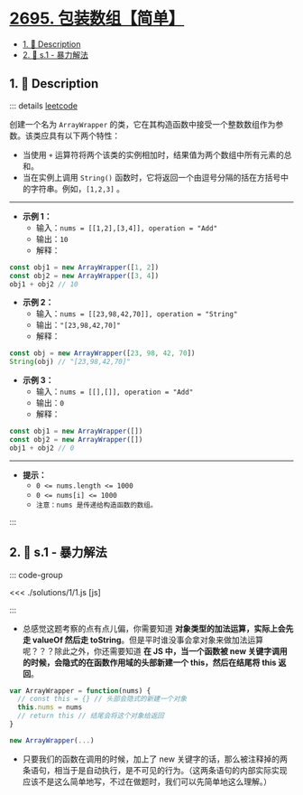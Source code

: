 # [2695. 包装数组【简单】](https://github.com/tnotesjs/TNotes.leetcode/tree/main/notes/2695.%20%E5%8C%85%E8%A3%85%E6%95%B0%E7%BB%84%E3%80%90%E7%AE%80%E5%8D%95%E3%80%91)

<!-- region:toc -->

- [1. 📝 Description](#1--description)
- [2. 🎯 s.1 - 暴力解法](#2--s1---暴力解法)

<!-- endregion:toc -->

## 1. 📝 Description

::: details [leetcode](https://leetcode.cn/problems/array-wrapper)

创建一个名为 `ArrayWrapper` 的类，它在其构造函数中接受一个整数数组作为参数。该类应具有以下两个特性：

- 当使用 `+` 运算符将两个该类的实例相加时，结果值为两个数组中所有元素的总和。
- 当在实例上调用 `String()` 函数时，它将返回一个由逗号分隔的括在方括号中的字符串。例如，`[1,2,3]` 。

---

- **示例 1：**
  - 输入：`nums = [[1,2],[3,4]], operation = "Add"`
  - 输出：`10`
  - 解释：

```js
const obj1 = new ArrayWrapper([1, 2])
const obj2 = new ArrayWrapper([3, 4])
obj1 + obj2 // 10
```

- **示例 2：**
  - 输入：`nums = [[23,98,42,70]], operation = "String"`
  - 输出：`"[23,98,42,70]"`
  - 解释：

```js
const obj = new ArrayWrapper([23, 98, 42, 70])
String(obj) // "[23,98,42,70]"
```

- **示例 3：**
  - 输入：`nums = [[],[]], operation = "Add"`
  - 输出：`0`
  - 解释：

```js
const obj1 = new ArrayWrapper([])
const obj2 = new ArrayWrapper([])
obj1 + obj2 // 0
```

---

- **提示：**
  - `0 <= nums.length <= 1000`
  - `0 <= nums[i] <= 1000`
  - `注意：nums 是传递给构造函数的数组。`

:::

## 2. 🎯 s.1 - 暴力解法

::: code-group

<<< ./solutions/1/1.js [js]

:::

- 总感觉这题考察的点有点儿偏，你需要知道 **对象类型的加法运算，实际上会先走 valueOf 然后走 toString**。但是平时谁没事会拿对象来做加法运算呢？？？除此之外，你还需要知道 **在 JS 中，当一个函数被 new 关键字调用的时候，会隐式的在函数作用域的头部新建一个 this，然后在结尾将 this 返回**。

```javascript
var ArrayWrapper = function(nums) {
  // const this = {} // 头部会隐式的新建一个对象
  this.nums = nums
  // return this // 结尾会将这个对象给返回
}

new ArrayWrapper(...)
```

- 只要我们的函数在调用的时候，加上了 new 关键字的话，那么被注释掉的两条语句，相当于是自动执行，是不可见的行为。（这两条语句的内部实际实现应该不是这么简单地写，不过在做题时，我们可以先简单地这么理解。）

